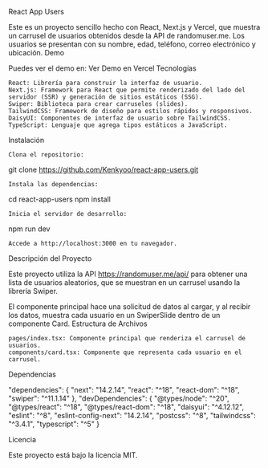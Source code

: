 React App Users

Este es un proyecto sencillo hecho con React, Next.js y Vercel, que muestra un carrusel de usuarios obtenidos desde la API de randomuser.me. Los usuarios se presentan con su nombre, edad, teléfono, correo electrónico y ubicación.
Demo

Puedes ver el demo en:
Ver Demo en Vercel
Tecnologías

    React: Librería para construir la interfaz de usuario.
    Next.js: Framework para React que permite renderizado del lado del servidor (SSR) y generación de sitios estáticos (SSG).
    Swiper: Biblioteca para crear carruseles (slides).
    TailwindCSS: Framework de diseño para estilos rápidos y responsivos.
    DaisyUI: Componentes de interfaz de usuario sobre TailwindCSS.
    TypeScript: Lenguaje que agrega tipos estáticos a JavaScript.

Instalación

    Clona el repositorio:

git clone https://github.com/Kenkyoo/react-app-users.git

    Instala las dependencias:

cd react-app-users
npm install

    Inicia el servidor de desarrollo:

npm run dev

    Accede a http://localhost:3000 en tu navegador.

Descripción del Proyecto

Este proyecto utiliza la API https://randomuser.me/api/ para obtener una lista de usuarios aleatorios, que se muestran en un carrusel usando la librería Swiper.

El componente principal hace una solicitud de datos al cargar, y al recibir los datos, muestra cada usuario en un SwiperSlide dentro de un componente Card.
Estructura de Archivos

    pages/index.tsx: Componente principal que renderiza el carrusel de usuarios.
    components/card.tsx: Componente que representa cada usuario en el carrusel.

Dependencias

"dependencies": {
  "next": "14.2.14",
  "react": "^18",
  "react-dom": "^18",
  "swiper": "^11.1.14"
},
"devDependencies": {
  "@types/node": "^20",
  "@types/react": "^18",
  "@types/react-dom": "^18",
  "daisyui": "^4.12.12",
  "eslint": "^8",
  "eslint-config-next": "14.2.14",
  "postcss": "^8",
  "tailwindcss": "^3.4.1",
  "typescript": "^5"
}

Licencia

Este proyecto está bajo la licencia MIT.
